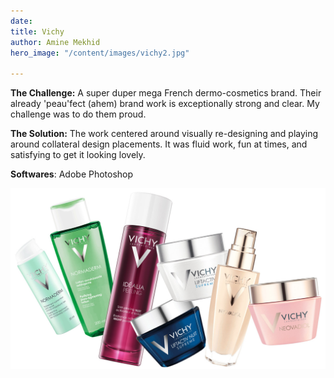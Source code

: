 ```yaml
---
date: 
title: Vichy
author: Amine Mekhid
hero_image: "/content/images/vichy2.jpg"

---
```

**The Challenge:** A super duper mega French dermo-cosmetics brand. Their already 'peau'fect (ahem) brand work is exceptionally strong and clear. My challenge was to do them proud.

**The Solution:** The work centered around visually re-designing and playing around collateral design placements. It was fluid work, fun at times, and satisfying to get it looking lovely.

**Softwares**: Adobe Photoshop

![](/content/images/vichy.jpg)